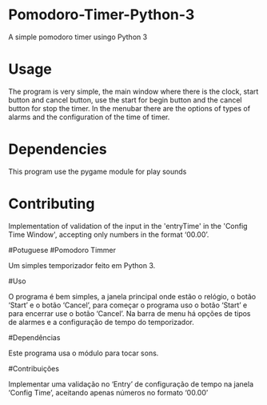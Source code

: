 # Pomodoro-Timer-Python-3
A simple pomodoro timer usingo Python 3

# Usage
The program is very simple, the main window where there is the clock, start button and cancel button, use the start for begin button and the cancel button for stop the timer. In the menubar there are the options of types of alarms and the configuration of the time of timer.

# Dependencies
This program use the pygame module for play sounds

# Contributing
Implementation of validation of the input in the 'entryTime' in the 'Config Time Window', accepting only numbers in the format ‘00.00’.

#Potuguese
#Pomodoro Timmer

Um simples temporizador feito em Python 3.

#Uso

O programa é bem simples, a janela principal onde estão o relógio, o botão ‘Start’ e o botão ‘Cancel’, para começar o programa uso o botão ‘Start’ e para encerrar use o botão ‘Cancel’. Na barra de menu há opções de tipos de alarmes e a configuração de tempo do temporizador.

#Dependências

Este programa usa o módulo para tocar sons.

#Contribuições

Implementar uma validação no ‘Entry’ de configuração de tempo na janela ‘Config Time’, aceitando apenas números no formato ‘00.00’ 

